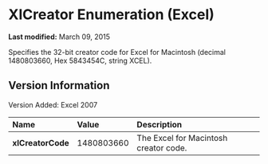 
# XlCreator Enumeration (Excel)

 **Last modified:** March 09, 2015

Specifies the 32-bit creator code for Excel for Macintosh (decimal 1480803660, Hex 5843454C, string XCEL).

## Version Information

Version Added: Excel 2007 



|**Name**|**Value**|**Description**|
|:-----|:-----|:-----|
| **xlCreatorCode**|1480803660|The Excel for Macintosh creator code.|
